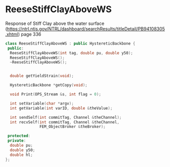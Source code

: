 # ReeseStiffClayAboveWS

Response of Stiff Clay above the water surface
(https://ntrl.ntis.gov/NTRL/dashboard/searchResults/titleDetail/PB94108305.xhtml)
page 336

```cpp
class ReeseStiffClayAboveWS : public HystereticBackbone {
 public:
  ReeseStiffClayAboveWS(int tag, double pu, double y50);
  ReeseStiffClayAboveWS();
  ~ReeseStiffClayAboveWS();


  double getYieldStrain(void);

  HystereticBackbone *getCopy(void);

  void Print(OPS_Stream &s, int flag = 0);

  int setVariable(char *argv);
  int getVariable(int varID, double &theValue);

  int sendSelf(int commitTag, Channel &theChannel);
  int recvSelf(int commitTag, Channel &theChannel,
               FEM_ObjectBroker &theBroker);

 protected:
 private:
  double pu;
  double y50;
  double hl;
};
```

